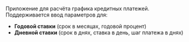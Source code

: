 Приложение для расчёта графика кредитных платежей.  
Поддерживается ввод параметров для:
- **Годовой ставки** (срок в месяцах, годовой процент)
- **Дневной ставки** (срок в днях, ставка в день, шаг платежа в днях)
